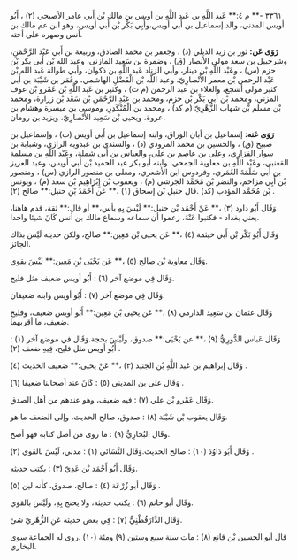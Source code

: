 ٣٣٦١ -** م ٤:** عَبد اللَّهِ بن عَبد اللَّهِ بن أويس بن مالك بْن أَبي عامر الأصبحي (٢) ، أَبُو أويس المدني، والد إسماعيل بن أَبي أويس،وأَبِي بَكْر بْن أَبي أويس، وهو ابن عم مالك بن أنس وصهره على أخته.

**رَوَى عَن:** ثور بن زيد الديلي (د) ، وجعفر بن محمد الصادق، وربيعة بن أَبي عَبْد الرَّحْمَنِ، وشرحبيل بن سعد مولى الأنصار (ق) ، وضمرة بن سَعِيد المازني، وعبد الله بْن أَبي بكر بْن حزم (س) ، وعَبْد اللَّهِ بْن دينار، وأبي الزناد عَبد اللَّهِ بن ذكوان، وأبي طوالة عَبد الله بْن عَبْد الرحمن بْن معمر الأَنْصارِيّ، وعبد اللَّه بْن الْفَضْلِ الهاشمي، وعُمَر بن شَيْبَة بن أَبي كثير مولى أشجع، والعلاء بن عبد الرحمن (م ت) ، وكثير بن عَبد اللَّهِ بْن عَمْرو بْن عوف المزني، ومحمد بْن أَبي بَكْر بْن حزم، ومحمد بن عَبْدِ الرَّحْمَنِ بْن سَعْد بْن زرارة، ومحمد بْن مسلم بْن شهاب الزُّهْرِيّ (م كد) ، ومحمد بن الْمُنْكَدِرِ، وموسى بن ميسرة وهشام بن عروة، ويحيى بْن سَعِيد الأَنْصارِيّ، ويزيد بن رومان.

**رَوَى عَنه:** إسماعيل بن أبان الوراق، وابنه إسماعيل بن أَبي أويس (ت) ، وإسماعيل بن صبيح (ق) ، والحسين بن محمد المروذي (د) ، والسندي بن عبدويه الرازي، وشبابة بن سوار الفزاري، وعلي بن عاصم بن علي، والعباس بن أَبي شملة، وعَبْد اللَّهِ بن مسلمة القعنبي، وعَبْد اللَّهِ بن معاوية الجمحي، وابنه أبو بكر عبد الحميد بْن أَبي أويس، وعبد العزيز بن أَبي سَلَمَةَ العُمَري، وفردوس ابن الأشعري، ومعلى بن منصور الرازي (س) ، ومنصور بْن أَبِي مزاحم، والنضر بْن مُحَمَّد الجرشي (م) ، ويعقوب بْن إِبْرَاهِيم بْن سعد (م) ، ويونس بْن مُحَمَّد المؤدب (كد) .قال حنبل بْن إسحاق (١) ،** عَن أَحْمَدَ بْنِ حنبل:** صالح (٢) .

وَقَال أَبُو داود (٣) ،** عَنْ أَحْمَد بْن حنبل:** لَيْسَ بِهِ بأس،** أو قال:** ثقة، قدم هاهنا، يعني بغداد - فكتبوا عَنْهُ، زعموا أن سماعه وسماع مالك بن أنس كَانَ شيئا واحدا.

وَقَال أَبُو بَكْر بْن أَبي خيثمة (٤) ،** عَن يحيى بْن مَعِين:** صالح، ولكن حديثه لَيْسَ بذاك الجائز.

وَقَال معاوية بْن صالح (٥) ،** عَن يَحْيَى بْنِ مَعِين:** لَيْسَ بقوي.

وَقَال فِي موضع آخر (٦) : أَبُو أويس ضعيف مثل فليح.

وَقَال فِي موضع آخر (٧) : أَبُو أويس وابنه ضعيفان.

وَقَال عثمان بن سَعِيد الدارمي (٨) ،** عَن يحيى بْن مَعِين:** أَبُو أويس ضعيف، وفليح ضعيف، ما أقربهما.

وَقَال عَباس الدُّورِيُّ (٩) ،** عن يَحْيَى:** صدوق، ولَيْسَ بحجة.وَقَال في موضع آخر (١) : أَبُو أويس مثل فليح، فِيهِ ضعف (٢) .

وَقَال إبراهيم بن عَبد اللَّهِ بْن الجنيد (٣) ،** عَنْ يحيى:** ضعيف الحديث (٤) .

وَقَال علي بن المديني (٥) : كَانَ عند أصحابنا ضعيفا (٦) .

وَقَال عَمْرو بْن علي (٧) : فيه ضعيف، وهو عندهم من أهل الصدق.

وَقَال يعقوب بْن شَيْبَة (٨) : صدوق، صالح الحديث، وإلى الضعف ما هو.

وقَال البُخارِيُّ (٩) : ما روى من أصل كتابه فهو أصح.

وَقَال أَبُو دَاوُدَ (١٠) : صالح الحديث.وَقَال النَّسَائي (١) : مدني، لَيْسَ بالقوي (٢) .

وَقَال أَبُو أَحْمَد بْن عَدِيّ (٣) : يكتب حديثه.

وَقَال أبو زُرْعَة (٤) : صالح، صدوق، كأنه لين (٥) .

وَقَال أبو حاتم (٦) : يكتب حديثه، ولا يحتج بِهِ، ولَيْسَ بالقوي.

وَقَال الدَّارَقُطْنِيُّ (٧) : فِي بعض حديثه عَنِ الزُّهْرِيّ شئ.

قال أبو الحسين بْن قانع (٨) : مات سنة سبع وستين (٩) ومئة (١٠) .روى له الجماعة سوى البخاري.